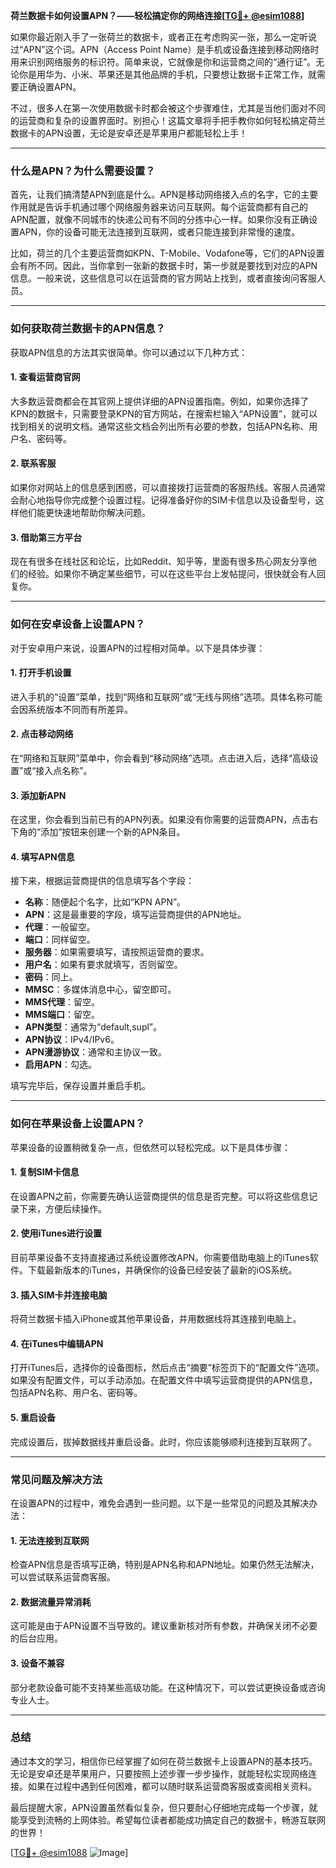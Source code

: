 **荷兰数据卡如何设置APN？——轻松搞定你的网络连接[[TG💪+ @esim1088](https://t.me/s/esim1088)]**

如果你最近刚入手了一张荷兰的数据卡，或者正在考虑购买一张，那么一定听说过“APN”这个词。APN（Access Point Name）是手机或设备连接到移动网络时用来识别网络服务的标识符。简单来说，它就像是你和运营商之间的“通行证”。无论你是用华为、小米、苹果还是其他品牌的手机，只要想让数据卡正常工作，就需要正确设置APN。

不过，很多人在第一次使用数据卡时都会被这个步骤难住，尤其是当他们面对不同的运营商和复杂的设置界面时。别担心！这篇文章将手把手教你如何轻松搞定荷兰数据卡的APN设置，无论是安卓还是苹果用户都能轻松上手！

---

### **什么是APN？为什么需要设置？**

首先，让我们搞清楚APN到底是什么。APN是移动网络接入点的名字，它的主要作用就是告诉手机通过哪个网络服务器来访问互联网。每个运营商都有自己的APN配置，就像不同城市的快递公司有不同的分拣中心一样。如果你没有正确设置APN，你的设备可能无法连接到互联网，或者只能连接到非常慢的速度。

比如，荷兰的几个主要运营商如KPN、T-Mobile、Vodafone等，它们的APN设置会有所不同。因此，当你拿到一张新的数据卡时，第一步就是要找到对应的APN信息。一般来说，这些信息可以在运营商的官方网站上找到，或者直接询问客服人员。

---

### **如何获取荷兰数据卡的APN信息？**

获取APN信息的方法其实很简单。你可以通过以下几种方式：

#### **1. 查看运营商官网**
大多数运营商都会在其官网上提供详细的APN设置指南。例如，如果你选择了KPN的数据卡，只需要登录KPN的官方网站，在搜索栏输入“APN设置”，就可以找到相关的说明文档。通常这些文档会列出所有必要的参数，包括APN名称、用户名、密码等。

#### **2. 联系客服**
如果你对网站上的信息感到困惑，可以直接拨打运营商的客服热线。客服人员通常会耐心地指导你完成整个设置过程。记得准备好你的SIM卡信息以及设备型号，这样他们能更快速地帮助你解决问题。

#### **3. 借助第三方平台**
现在有很多在线社区和论坛，比如Reddit、知乎等，里面有很多热心网友分享他们的经验。如果你不确定某些细节，可以在这些平台上发帖提问，很快就会有人回复你。

---

### **如何在安卓设备上设置APN？**

对于安卓用户来说，设置APN的过程相对简单。以下是具体步骤：

#### **1. 打开手机设置**
进入手机的“设置”菜单，找到“网络和互联网”或“无线与网络”选项。具体名称可能会因系统版本不同而有所差异。

#### **2. 点击移动网络**
在“网络和互联网”菜单中，你会看到“移动网络”选项。点击进入后，选择“高级设置”或“接入点名称”。

#### **3. 添加新APN**
在这里，你会看到当前已有的APN列表。如果没有你需要的运营商APN，点击右下角的“添加”按钮来创建一个新的APN条目。

#### **4. 填写APN信息**
接下来，根据运营商提供的信息填写各个字段：
- **名称**：随便起个名字，比如“KPN APN”。
- **APN**：这是最重要的字段，填写运营商提供的APN地址。
- **代理**：一般留空。
- **端口**：同样留空。
- **服务器**：如果需要填写，请按照运营商的要求。
- **用户名**：如果有要求就填写，否则留空。
- **密码**：同上。
- **MMSC**：多媒体消息中心，留空即可。
- **MMS代理**：留空。
- **MMS端口**：留空。
- **APN类型**：通常为“default,supl”。
- **APN协议**：IPv4/IPv6。
- **APN漫游协议**：通常和主协议一致。
- **启用APN**：勾选。

填写完毕后，保存设置并重启手机。

---

### **如何在苹果设备上设置APN？**

苹果设备的设置稍微复杂一点，但依然可以轻松完成。以下是具体步骤：

#### **1. 复制SIM卡信息**
在设置APN之前，你需要先确认运营商提供的信息是否完整。可以将这些信息记录下来，方便后续操作。

#### **2. 使用iTunes进行设置**
目前苹果设备不支持直接通过系统设置修改APN。你需要借助电脑上的iTunes软件。下载最新版本的iTunes，并确保你的设备已经安装了最新的iOS系统。

#### **3. 插入SIM卡并连接电脑**
将荷兰数据卡插入iPhone或其他苹果设备，并用数据线将其连接到电脑上。

#### **4. 在iTunes中编辑APN**
打开iTunes后，选择你的设备图标，然后点击“摘要”标签页下的“配置文件”选项。如果没有配置文件，可以手动添加。在配置文件中填写运营商提供的APN信息，包括APN名称、用户名、密码等。

#### **5. 重启设备**
完成设置后，拔掉数据线并重启设备。此时，你应该能够顺利连接到互联网了。

---

### **常见问题及解决方法**

在设置APN的过程中，难免会遇到一些问题。以下是一些常见的问题及其解决办法：

#### **1. 无法连接到互联网**
检查APN信息是否填写正确，特别是APN名称和APN地址。如果仍然无法解决，可以尝试联系运营商客服。

#### **2. 数据流量异常消耗**
这可能是由于APN设置不当导致的。建议重新核对所有参数，并确保关闭不必要的后台应用。

#### **3. 设备不兼容**
部分老款设备可能不支持某些高级功能。在这种情况下，可以尝试更换设备或咨询专业人士。

---

### **总结**

通过本文的学习，相信你已经掌握了如何在荷兰数据卡上设置APN的基本技巧。无论是安卓还是苹果用户，只要按照上述步骤一步步操作，就能轻松实现网络连接。如果在过程中遇到任何困难，都可以随时联系运营商客服或查阅相关资料。

最后提醒大家，APN设置虽然看似复杂，但只要耐心仔细地完成每一个步骤，就能享受到流畅的上网体验。希望每位读者都能成功搞定自己的数据卡，畅游互联网的世界！

[[TG💪+ @esim1088](https://t.me/s/esim1088) ![Image](https://i.postimg.cc/4NQfJmqS/Snipaste-2025-05-13-00-14-12.png)]